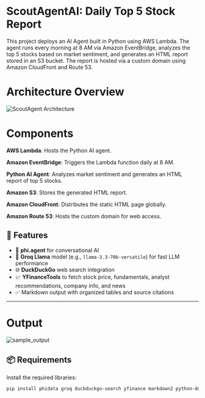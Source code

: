 # ScoutAgentAI: Daily Top 5 Stock Report
This project deploys an AI Agent built in Python using AWS Lambda. The agent runs every morning at 8 AM via Amazon EventBridge, analyzes the top 5 stocks based on market sentiment, and generates an HTML report stored in an S3 bucket. The report is hosted via a custom domain using Amazon CloudFront and Route 53.

# Architecture Overview


![ScoutAgent Architecture](https://github.com/user-attachments/assets/f63b6abb-e23d-41d9-ae18-785e591fdbf6)


# Components

**AWS Lambda**: Hosts the Python AI agent.

**Amazon EventBridge**: Triggers the Lambda function daily at 8 AM.

**Python AI Agent**: Analyzes market sentiment and generates an HTML report of top 5 stocks.

**Amazon S3**: Stores the generated HTML report.

**Amazon CloudFront**: Distributes the static HTML page globally.

**Amazon Route 53**: Hosts the custom domain for web access.


## 🚀 Features

- 🔧 **phi.agent** for conversational AI
- 🦙 **Groq Llama** model (e.g., `llama-3.3-70b-versatile`) for fast LLM performance
- 🌐 **DuckDuckGo** web search integration
- 📈 **YFinanceTools** to fetch stock price, fundamentals, analyst recommendations, company info, and news  
- ✅ Markdown output with organized tables and source citations

---
# Output

![sample_output](https://github.com/user-attachments/assets/28c6b172-8d27-4043-8cfc-4628a7006c5f)

## 📦 Requirements

Install the required libraries:
```bash
pip install phidata groq duckduckgo-search yfinance markdown2 python-dotenv




